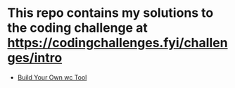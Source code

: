 ﻿# This repo contains my solutions to the coding challenge at https://codingchallenges.fyi/challenges/intro

- [Build Your Own wc Tool](./wc/README.md)
